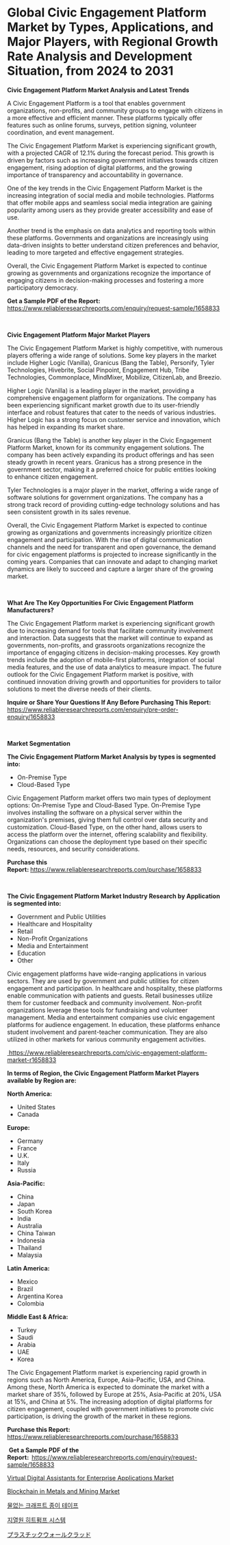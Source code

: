<p><h1>Global Civic Engagement Platform Market by Types, Applications, and Major Players, with Regional Growth Rate Analysis and Development Situation, from 2024 to 2031</h1></p><p><strong>Civic Engagement Platform Market Analysis and Latest Trends</strong></p>
<p><p>A Civic Engagement Platform is a tool that enables government organizations, non-profits, and community groups to engage with citizens in a more effective and efficient manner. These platforms typically offer features such as online forums, surveys, petition signing, volunteer coordination, and event management.</p><p>The Civic Engagement Platform Market is experiencing significant growth, with a projected CAGR of 12.1% during the forecast period. This growth is driven by factors such as increasing government initiatives towards citizen engagement, rising adoption of digital platforms, and the growing importance of transparency and accountability in governance.</p><p>One of the key trends in the Civic Engagement Platform Market is the increasing integration of social media and mobile technologies. Platforms that offer mobile apps and seamless social media integration are gaining popularity among users as they provide greater accessibility and ease of use.</p><p>Another trend is the emphasis on data analytics and reporting tools within these platforms. Governments and organizations are increasingly using data-driven insights to better understand citizen preferences and behavior, leading to more targeted and effective engagement strategies.</p><p>Overall, the Civic Engagement Platform Market is expected to continue growing as governments and organizations recognize the importance of engaging citizens in decision-making processes and fostering a more participatory democracy.</p></p>
<p><strong>Get a Sample PDF of the Report:&nbsp;</strong> <a href="https://www.reliableresearchreports.com/enquiry/request-sample/1658833">https://www.reliableresearchreports.com/enquiry/request-sample/1658833</a></p>
<p>&nbsp;</p>
<p><strong>Civic Engagement Platform Major Market Players</strong></p>
<p><p>The Civic Engagement Platform Market is highly competitive, with numerous players offering a wide range of solutions. Some key players in the market include Higher Logic (Vanilla), Granicus (Bang the Table), Personify, Tyler Technologies, Hivebrite, Social Pinpoint, Engagement Hub, Tribe Technologies, Commonplace, MindMixer, Mobilize, CitizenLab, and Breezio.</p><p>Higher Logic (Vanilla) is a leading player in the market, providing a comprehensive engagement platform for organizations. The company has been experiencing significant market growth due to its user-friendly interface and robust features that cater to the needs of various industries. Higher Logic has a strong focus on customer service and innovation, which has helped in expanding its market share.</p><p>Granicus (Bang the Table) is another key player in the Civic Engagement Platform Market, known for its community engagement solutions. The company has been actively expanding its product offerings and has seen steady growth in recent years. Granicus has a strong presence in the government sector, making it a preferred choice for public entities looking to enhance citizen engagement.</p><p>Tyler Technologies is a major player in the market, offering a wide range of software solutions for government organizations. The company has a strong track record of providing cutting-edge technology solutions and has seen consistent growth in its sales revenue.</p><p>Overall, the Civic Engagement Platform Market is expected to continue growing as organizations and governments increasingly prioritize citizen engagement and participation. With the rise of digital communication channels and the need for transparent and open governance, the demand for civic engagement platforms is projected to increase significantly in the coming years. Companies that can innovate and adapt to changing market dynamics are likely to succeed and capture a larger share of the growing market.</p></p>
<p>&nbsp;</p>
<p><strong>What Are The Key Opportunities For Civic Engagement Platform Manufacturers?</strong></p>
<p><p>The Civic Engagement Platform market is experiencing significant growth due to increasing demand for tools that facilitate community involvement and interaction. Data suggests that the market will continue to expand as governments, non-profits, and grassroots organizations recognize the importance of engaging citizens in decision-making processes. Key growth trends include the adoption of mobile-first platforms, integration of social media features, and the use of data analytics to measure impact. The future outlook for the Civic Engagement Platform market is positive, with continued innovation driving growth and opportunities for providers to tailor solutions to meet the diverse needs of their clients.</p></p>
<p><strong>Inquire or Share Your Questions If Any Before Purchasing This Report:</strong> <a href="https://www.reliableresearchreports.com/enquiry/pre-order-enquiry/1658833">https://www.reliableresearchreports.com/enquiry/pre-order-enquiry/1658833</a></p>
<p>&nbsp;</p>
<p><strong>Market Segmentation</strong></p>
<p><strong>The Civic Engagement Platform Market Analysis by types is segmented into:</strong></p>
<p><ul><li>On-Premise Type</li><li>Cloud-Based Type</li></ul></p>
<p><p>Civic Engagement Platform market offers two main types of deployment options: On-Premise Type and Cloud-Based Type. On-Premise Type involves installing the software on a physical server within the organization's premises, giving them full control over data security and customization. Cloud-Based Type, on the other hand, allows users to access the platform over the internet, offering scalability and flexibility. Organizations can choose the deployment type based on their specific needs, resources, and security considerations.</p></p>
<p><strong>Purchase this Report:&nbsp;</strong><a href="https://www.reliableresearchreports.com/purchase/1658833">https://www.reliableresearchreports.com/purchase/1658833</a></p>
<p>&nbsp;</p>
<p><strong>The Civic Engagement Platform Market Industry Research by Application is segmented into:</strong></p>
<p><ul><li>Government and Public Utilities</li><li>Healthcare and Hospitality</li><li>Retail</li><li>Non-Profit Organizations</li><li>Media and Entertainment</li><li>Education</li><li>Other</li></ul></p>
<p><p>Civic engagement platforms have wide-ranging applications in various sectors. They are used by government and public utilities for citizen engagement and participation. In healthcare and hospitality, these platforms enable communication with patients and guests. Retail businesses utilize them for customer feedback and community involvement. Non-profit organizations leverage these tools for fundraising and volunteer management. Media and entertainment companies use civic engagement platforms for audience engagement. In education, these platforms enhance student involvement and parent-teacher communication. They are also utilized in other markets for various community engagement activities.</p></p>
<p><a href="https://www.reliableresearchreports.com/civic-engagement-platform-market-r1658833">&nbsp;https://www.reliableresearchreports.com/civic-engagement-platform-market-r1658833</a></p>
<p><strong>In terms of Region, the Civic Engagement Platform Market Players available by Region are:</strong></p>
<p>
    <p> <strong> North America: </strong>
        <ul>
            <li>United States</li>
            <li>Canada</li>
        </ul>
        </p> 
    <p> <strong> Europe: </strong>
        <ul>
            <li>Germany</li>
            <li>France</li>
            <li>U.K.</li>
            <li>Italy</li>
            <li>Russia</li>
        </ul>
        </p> 
    <p> <strong> Asia-Pacific: </strong>
        <ul>
            <li>China</li>
            <li>Japan</li>
            <li>South Korea</li>
            <li>India</li>
            <li>Australia</li>
            <li>China Taiwan</li>
            <li>Indonesia</li>
            <li>Thailand</li>
            <li>Malaysia</li>
        </ul>
        </p> 
    <p> <strong> Latin America: </strong>
        <ul>
            <li>Mexico</li>
            <li>Brazil</li>
            <li>Argentina Korea</li>
            <li>Colombia</li>
        </ul>
        </p> 
    <p> <strong> Middle East & Africa: </strong>
        <ul>
            <li>Turkey</li>
            <li>Saudi</li>
            <li>Arabia</li>
            <li>UAE</li>
            <li>Korea</li>
        </ul>
    </p>
    </p>
<p><p>The Civic Engagement Platform market is experiencing rapid growth in regions such as North America, Europe, Asia-Pacific, USA, and China. Among these, North America is expected to dominate the market with a market share of 35%, followed by Europe at 25%, Asia-Pacific at 20%, USA at 15%, and China at 5%. The increasing adoption of digital platforms for citizen engagement, coupled with government initiatives to promote civic participation, is driving the growth of the market in these regions.</p></p>
<p><strong>Purchase this Report: </strong><a href="https://www.reliableresearchreports.com/purchase/1658833">https://www.reliableresearchreports.com/purchase/1658833</a></p>
<p>&nbsp;<strong>Get a Sample PDF of the Report:&nbsp;&nbsp;</strong><a href="https://www.reliableresearchreports.com/enquiry/request-sample/1658833">https://www.reliableresearchreports.com/enquiry/request-sample/1658833</a></p>
<p><strong></strong></p>
<p><p><a href="https://github.com/DeonteStanton2023/Market-Research-Report-List-2/blob/main/virtual-digital-assistants-for-enterprise-applications-market.md">Virtual Digital Assistants for Enterprise Applications Market</a></p><p><a href="https://github.com/ZackaryHalvorson2023/Market-Research-Report-List-2/blob/main/blockchain-in-metals-and-mining-market.md">Blockchain in Metals and Mining Market</a></p><p><a href="https://github.com/akzkkws047661437/Market-Research-Report-List-4/blob/main/454916385774.md">물없는 크래프트 종이 테이프</a></p><p><a href="https://github.com/LoganRew1964/Market-Research-Report-List-2/blob/main/899285585773.md">지열원 히트펌프 시스템</a></p><p><a href="https://github.com/AbigaleHuel/Market-Research-Report-List-2/blob/main/445513668658.md">プラスチックウォールクラッド</a></p></p>